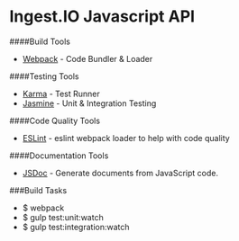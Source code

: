 # Ingest.IO Javascript API

####Build Tools
* [Webpack](http://webpack.github.io/) - Code Bundler & Loader

####Testing Tools
* [Karma](http://karma-runner.github.io/) - Test Runner
* [Jasmine](http://jasmine.github.io/2.3/introduction.html) - Unit & Integration Testing
<!--* [Isparta](https://github.com/douglasduteil/isparta) - ES2015 Code Coverage Tool
* [Istanbul](https://gotwarlost.github.io/istanbul/) - Code Coverage Reporter-->

####Code Quality Tools
* [ESLint](http://usejsdoc.org/) - eslint webpack loader to help with code quality

####Documentation Tools
* [JSDoc](https://esdoc.org/) - Generate documents from JavaScript code.

###Build Tasks
* $ webpack
* $ gulp test:unit:watch
* $ gulp test:integration:watch



